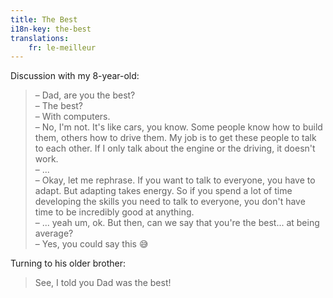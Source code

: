 ```yaml
---
title: The Best
i18n-key: the-best
translations:
    fr: le-meilleur
---
```


Discussion with my 8-year-old:

> – Dad, are you the best?  
> – The best?  
> – With computers.  
> – No, I'm not. It's like cars, you know. Some people know how to build them, others how to drive them. My job is to get these people to talk to each other. If I only talk about the engine or the driving, it doesn't work.  
> – ...  
> – Okay, let me rephrase. If you want to talk to everyone, you have to adapt. But adapting takes energy. So if you spend a lot of time developing the skills you need to talk to everyone, you don't have time to be incredibly good at anything.  
> – ... yeah um, ok. But then, can we say that you're the best... at being average?  
> – Yes, you could say this 😅

Turning to his older brother:

> See, I told you Dad was the best!
